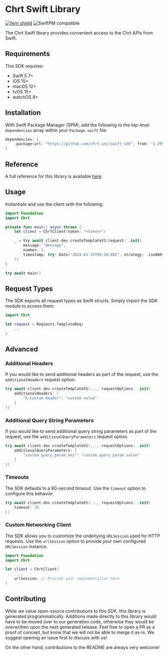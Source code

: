 # Chrt Swift Library

[![fern shield](https://img.shields.io/badge/%F0%9F%8C%BF-Built%20with%20Fern-brightgreen)](https://buildwithfern.com?utm_source=github&utm_medium=github&utm_campaign=readme&utm_source=https%3A%2F%2Fgithub.com%2Fchrt-inc%2Fswift-sdk)
![SwiftPM compatible](https://img.shields.io/badge/SwiftPM-compatible-orange.svg)

The Chrt Swift library provides convenient access to the Chrt APIs from Swift.

## Requirements

This SDK requires:
- Swift 5.7+
- iOS 15+
- macOS 12+
- tvOS 15+
- watchOS 8+

## Installation

With Swift Package Manager (SPM), add the following to the top-level `dependencies` array within your `Package.swift` file:

```swift
dependencies: [
    .package(url: "https://github.com/chrt-inc/swift-sdk", from: "1.299.0"),
]
```

## Reference

A full reference for this library is available [here](https://github.com/chrt-inc/swift-sdk/blob/HEAD/./reference.md).

## Usage

Instantiate and use the client with the following:

```swift
import Foundation
import Chrt

private func main() async throws {
    let client = ChrtClient(token: "<token>")

    _ = try await client.dev.createTemplateV1(request: .init(
        message: "message",
        number: 1,
        timestamp: try! Date("2024-01-15T09:30:00Z", strategy: .iso8601)
    ))
}

try await main()
```

## Request Types

The SDK exports all request types as Swift structs. Simply import the SDK module to access them:

```swift
import Chrt

let request = Requests.TemplateReq(
    ...
)
```

## Advanced

### Additional Headers

If you would like to send additional headers as part of the request, use the `additionalHeaders` request option.

```swift
try await client.dev.createTemplateV1(..., requestOptions: .init(
    additionalHeaders: [
        "X-Custom-Header": "custom value"
    ]
))
```

### Additional Query String Parameters

If you would like to send additional query string parameters as part of the request, use the `additionalQueryParameters` request option.

```swift
try await client.dev.createTemplateV1(..., requestOptions: .init(
    additionalQueryParameters: [
        "custom_query_param_key": "custom_query_param_value"
    ]
))
```

### Timeouts

The SDK defaults to a 60-second timeout. Use the `timeout` option to configure this behavior.

```swift
try await client.dev.createTemplateV1(..., requestOptions: .init(
    timeout: 30
))
```

### Custom Networking Client

The SDK allows you to customize the underlying `URLSession` used for HTTP requests. Use the `urlSession` option to provide your own configured `URLSession` instance.

```swift
import Foundation
import Chrt

let client = ChrtClient(
    ...,
    urlSession: // Provide your implementation here
)
```

## Contributing

While we value open-source contributions to this SDK, this library is generated programmatically.
Additions made directly to this library would have to be moved over to our generation code,
otherwise they would be overwritten upon the next generated release. Feel free to open a PR as
a proof of concept, but know that we will not be able to merge it as-is. We suggest opening
an issue first to discuss with us!

On the other hand, contributions to the README are always very welcome!
